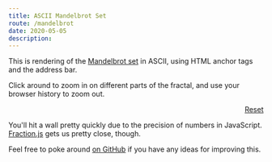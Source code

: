 ```yaml
---
title: ASCII Mandelbrot Set
route: /mandelbrot
date: 2020-05-05
description:
---
```


This is rendering of the [Mandelbrot set](https://en.wikipedia.org/wiki/Mandelbrot_set) in ASCII,
using HTML anchor tags and the address bar.

Click around to zoom in on different parts of the fractal, and use your browser history to zoom out.

<div id="mandel"></div>

<div style="text-align: right">
  <a href="#-1/2,0,7/2">Reset</a>
</div>

You'll hit a wall pretty quickly due to the precision of numbers in JavaScript. [Fraction.js](https://github.com/infusion/Fraction.js/) gets us pretty close, though.

Feel free to poke around [on GitHub](https://github.com/jdan/thatjdanisso.cool/blob/main/articles/2020-05-05-mandel.md) if you have any ideas for improving this.

<style>
  #mandel {
    line-height: 1;
    white-space: nowrap;
  }

  @media (max-width: 480px) {
    #mandel {
      overflow-x: scroll;
    }
  }

  #mandel a:visited {
    color: green;
  }
</style>

<script src="/js/fraction.min.js"></script>

<script>
  const WIDTH = 59;
  const HEIGHT = 30;

  const mandelChar = (a, b) => {
    let z_a = new Fraction(0);
    let z_b = new Fraction(0);

    let i = 0;

    while (i++ < 20) {
      /* z = z**2 + c */
      // const _z_a = z_a*z_a - z_b * z_b + a;
      const _z_a = z_a.mul(z_a).sub(z_b.mul(z_b)).add(a);
      //const _z_b = 2 * z_a * z_b + b;
      const _z_b = z_a.mul(z_b).mul(2).add(b);

      z_a = _z_a;
      z_b = _z_b;

      //if (Math.sqrt(z_a * z_a + z_b * z_b) > 2) {
      if (z_a.mul(z_a).add(z_b.mul(z_b)).compare(4) > 0) {
        break;
      }
    }

    return ".:+x%#@"[Math.floor((i / 21) * 6)];
};

const draw = () => {
  const $el = document.getElementById("mandel")

$el.innerHTML = "";
const [r, i, zoom] = document.location.hash
.slice(1)
.split(",")
.map(i => new Fraction(i));

    for (let j = 0; j < HEIGHT; j++) {
      // const y = (j / HEIGHT) * zoom + i - zoom / 2;
      const y = zoom.mul(j, HEIGHT).add(i).sub(zoom, 2);

      const row = document.createElement("div");

      for (let k = 0; k < WIDTH; k++) {
        //const x = (k / WIDTH) * zoom + r - zoom / 2;
        const x = zoom.mul(k, WIDTH).add(r).sub(zoom, 2)
        const item = document.createElement("a");

        const href = [x, y, zoom.mul(2, 3)].map(f => f.toFraction()).join(',')
        item.setAttribute("href", `#${href}`);
        item.innerHTML = mandelChar(x, y);
        row.appendChild(item);
      }

      $el.appendChild(row);
    }
};

window.addEventListener("hashchange", draw);

if (!/#[\d\-\/]+$/.test(document.location.hash)) {
  window.history.replaceState('', '', "#-1/2,0,7/2");
}

draw();
</script>
